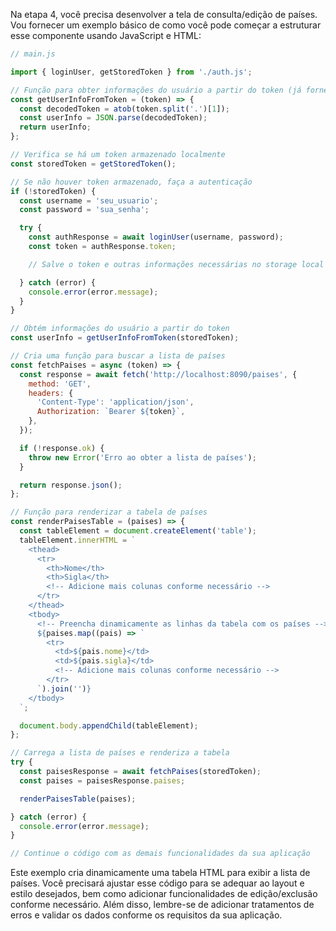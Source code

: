 Na etapa 4, você precisa desenvolver a tela de consulta/edição de países. Vou fornecer um exemplo básico de como você pode começar a estruturar esse componente usando JavaScript e HTML:

```javascript
// main.js

import { loginUser, getStoredToken } from './auth.js';

// Função para obter informações do usuário a partir do token (já fornecida na etapa anterior)
const getUserInfoFromToken = (token) => {
  const decodedToken = atob(token.split('.')[1]);
  const userInfo = JSON.parse(decodedToken);
  return userInfo;
};

// Verifica se há um token armazenado localmente
const storedToken = getStoredToken();

// Se não houver token armazenado, faça a autenticação
if (!storedToken) {
  const username = 'seu_usuario';
  const password = 'sua_senha';

  try {
    const authResponse = await loginUser(username, password);
    const token = authResponse.token;

    // Salve o token e outras informações necessárias no storage local

  } catch (error) {
    console.error(error.message);
  }
}

// Obtém informações do usuário a partir do token
const userInfo = getUserInfoFromToken(storedToken);

// Cria uma função para buscar a lista de países
const fetchPaises = async (token) => {
  const response = await fetch('http://localhost:8090/paises', {
    method: 'GET',
    headers: {
      'Content-Type': 'application/json',
      Authorization: `Bearer ${token}`,
    },
  });

  if (!response.ok) {
    throw new Error('Erro ao obter a lista de países');
  }

  return response.json();
};

// Função para renderizar a tabela de países
const renderPaisesTable = (paises) => {
  const tableElement = document.createElement('table');
  tableElement.innerHTML = `
    <thead>
      <tr>
        <th>Nome</th>
        <th>Sigla</th>
        <!-- Adicione mais colunas conforme necessário -->
      </tr>
    </thead>
    <tbody>
      <!-- Preencha dinamicamente as linhas da tabela com os países -->
      ${paises.map((pais) => `
        <tr>
          <td>${pais.nome}</td>
          <td>${pais.sigla}</td>
          <!-- Adicione mais colunas conforme necessário -->
        </tr>
      `).join('')}
    </tbody>
  `;

  document.body.appendChild(tableElement);
};

// Carrega a lista de países e renderiza a tabela
try {
  const paisesResponse = await fetchPaises(storedToken);
  const paises = paisesResponse.paises;

  renderPaisesTable(paises);

} catch (error) {
  console.error(error.message);
}

// Continue o código com as demais funcionalidades da sua aplicação
```

Este exemplo cria dinamicamente uma tabela HTML para exibir a lista de países. Você precisará ajustar esse código para se adequar ao layout e estilo desejados, bem como adicionar funcionalidades de edição/exclusão conforme necessário. Além disso, lembre-se de adicionar tratamentos de erros e validar os dados conforme os requisitos da sua aplicação.
